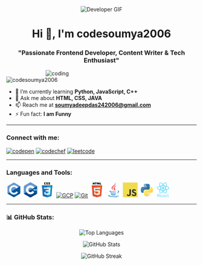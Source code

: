 <!-- Animated Banner -->
<p align="center">
  <img src="https://media.tenor.com/UrnPTaqPEzkAAAAd/developer.gif" alt="Developer GIF" width="100%" style="max-height: 300px; object-fit: cover;">
</p>

<h1 align="center">Hi 👋, I'm codesoumya2006</h1>
<h3 align="center">"Passionate Frontend Developer, Content Writer & Tech Enthusiast"</h3>

<!-- Right-side Coding GIF -->
<img align="right" alt="coding" width="400" src="https://i.pinimg.com/originals/41/7e/be/417ebee986aec41629278b1e04cfbfe9.gif">

<!-- Profile Views -->
<p align="left">
  <img src="https://komarev.com/ghpvc/?username=codesoumya2006&label=Profile%20views&color=0e75b6&style=flat" alt="codesoumya2006" />
</p>

<!-- About -->
- 🌱 I’m currently learning **Python, JavaScript, C++**  
- 💬 Ask me about **HTML, CSS, JAVA**  
- 📫 Reach me at **soumyadeepdas242006@gmail.com**  
- ⚡ Fun fact: **I am Funny**

---

<h3 align="left">Connect with me:</h3>
<p align="left">
  <a href="https://codepen.io/soumyadeep_das_adhikary" target="_blank"><img src="https://raw.githubusercontent.com/rahuldkjain/github-profile-readme-generator/master/src/images/icons/Social/codepen.svg" alt="codepen" height="30" width="40" /></a>
  <a href="https://www.codechef.com/users/warm_seed_92" target="_blank"><img src="https://cdn.jsdelivr.net/npm/simple-icons@3.1.0/icons/codechef.svg" alt="codechef" height="30" width="40" /></a>
  <a href="https://leetcode.com/soumyadeep321" target="_blank"><img src="https://raw.githubusercontent.com/rahuldkjain/github-profile-readme-generator/master/src/images/icons/Social/leet-code.svg" alt="leetcode" height="30" width="40" /></a>
</p>

---

<h3 align="left">Languages and Tools:</h3>
<p align="left">
  <a href="https://www.cprogramming.com/" target="_blank"><img src="https://raw.githubusercontent.com/devicons/devicon/master/icons/c/c-original.svg" alt="C" width="40" height="40"/></a>
  <a href="https://www.w3schools.com/cpp/" target="_blank"><img src="https://raw.githubusercontent.com/devicons/devicon/master/icons/cplusplus/cplusplus-original.svg" alt="C++" width="40" height="40"/></a>
  <a href="https://www.w3schools.com/css/" target="_blank"><img src="https://raw.githubusercontent.com/devicons/devicon/master/icons/css3/css3-original-wordmark.svg" alt="CSS" width="40" height="40"/></a>
  <a href="https://cloud.google.com" target="_blank"><img src="https://www.vectorlogo.zone/logos/google_cloud/google_cloud-icon.svg" alt="GCP" width="40" height="40"/></a>
  <a href="https://git-scm.com/" target="_blank"><img src="https://www.vectorlogo.zone/logos/git-scm/git-scm-icon.svg" alt="Git" width="40" height="40"/></a>
  <a href="https://www.w3.org/html/" target="_blank"><img src="https://raw.githubusercontent.com/devicons/devicon/master/icons/html5/html5-original-wordmark.svg" alt="HTML" width="40" height="40"/></a>
  <a href="https://www.java.com" target="_blank"><img src="https://raw.githubusercontent.com/devicons/devicon/master/icons/java/java-original.svg" alt="Java" width="40" height="40"/></a>
  <a href="https://developer.mozilla.org/en-US/docs/Web/JavaScript" target="_blank"><img src="https://raw.githubusercontent.com/devicons/devicon/master/icons/javascript/javascript-original.svg" alt="JavaScript" width="40" height="40"/></a>
  <a href="https://www.python.org" target="_blank"><img src="https://raw.githubusercontent.com/devicons/devicon/master/icons/python/python-original.svg" alt="Python" width="40" height="40"/></a>
  <a href="https://reactjs.org/" target="_blank"><img src="https://raw.githubusercontent.com/devicons/devicon/master/icons/react/react-original-wordmark.svg" alt="React" width="40" height="40"/></a>
</p>

---

<h3 align="left">📊 GitHub Stats:</h3>

<p align="center">
  <img src="https://github-readme-stats.vercel.app/api/top-langs/?username=codesoumya2006&layout=compact&theme=react&hide_border=true" alt="Top Languages"/>
</p>

<p align="center">
  <img src="https://github-readme-stats.vercel.app/api?username=codesoumya2006&show_icons=true&theme=react&hide_border=true" alt="GitHub Stats"/>
</p>

<p align="center">
  <img src="https://github-readme-streak-stats.herokuapp.com?user=codesoumya2006&theme=react&hide_border=true" alt="GitHub Streak"/>
</p>
